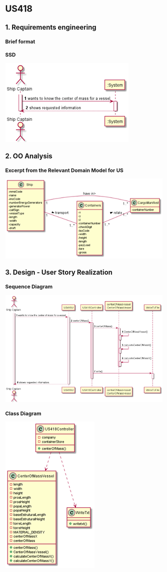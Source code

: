 # US418


## 1. Requirements engineering

### Brief format


### SSD

![SSD_US418.png](US418_SSD.png)


## 2. OO Analysis


### Excerpt from the Relevant Domain Model for US

![DM_US418.png](US418_DM.png)


## 3. Design - User Story Realization


### Sequence Diagram

![SD_US418.png](US418_SD.png)

### Class Diagram

![CD_US418.png](US418_CD.png)

